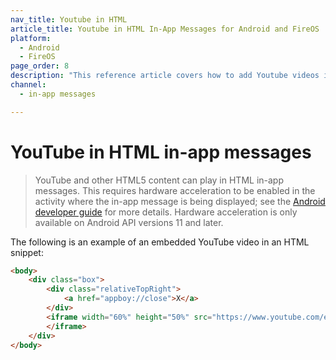 ```yaml
---
nav_title: Youtube in HTML
article_title: Youtube in HTML In-App Messages for Android and FireOS
platform: 
  - Android
  - FireOS
page_order: 8
description: "This reference article covers how to add Youtube videos into HTML in-app messages for your Android or FireOS application."
channel:
  - in-app messages

---
```


# YouTube in HTML in-app messages

> YouTube and other HTML5 content can play in HTML in-app messages. This requires hardware acceleration to be enabled in the activity where the in-app message is being displayed; see the [Android developer guide][84] for more details. Hardware acceleration is only available on Android API versions 11 and later.

The following is an example of an embedded YouTube video in an HTML snippet:

```html
<body>
    <div class="box">
        <div class="relativeTopRight">
            <a href="appboy://close">X</a>
        </div>
        <iframe width="60%" height="50%" src="https://www.youtube.com/embed/_x45EB3BWqI">
        </iframe>
    </div>
</body>
```

[84]: https://developer.android.com/guide/topics/graphics/hardware-accel.html#controlling

